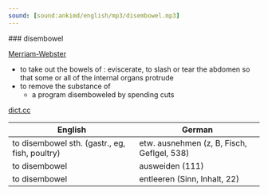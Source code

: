 ```yaml
---
sound: [sound:ankimd/english/mp3/disembowel.mp3]
---
```


\### disembowel

[Merriam-Webster](https://www.merriam-webster.com/dictionary/disembowel)

- to take out the bowels of : eviscerate, to slash or tear the abdomen so that some or all of the internal organs protrude
- to remove the substance of
    - a program disemboweled by spending cuts

[dict.cc](https://www.dict.cc/disembowel)

| English        | German       |
| -------------- | ------------ |
| to disembowel sth. (gastr., eg, fish, poultry) | etw. ausnehmen (z, B, Fisch, Geflgel, 538) |
| to disembowel | ausweiden (111) |
| to disembowel | entleeren (Sinn, Inhalt, 22) |

